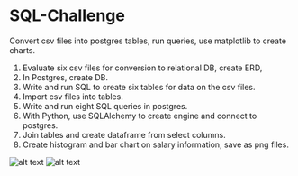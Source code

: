 # SQL-Challenge

Convert csv files into postgres tables, run queries, use matplotlib to create charts.

1) Evaluate six csv files for conversion to relational DB, create ERD,
2) In Postgres, create DB.
3) Write and run SQL to create six tables for data on the csv files.
4) Import csv files into tables.
5) Write and run eight SQL queries in postgres.
6) With Python, use SQLAlchemy to create engine and connect to postgres.
7) Join tables and create dataframe from select columns.
8) Create histogram and bar chart on salary information, save as png files.

![alt text](https://github.com/dougbhigh/SQL-Challenge/blob/master/EmployeeSQL/Images/ERD.png)
![alt text](https://github.com/dougbhigh/SQL-Challenge/blob/master/EmployeeSQL/Images/Salaries_byTitle.png)